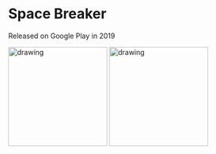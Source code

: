 # Space Breaker

Released on Google Play in 2019

<img src="https://github.com/starkindustries/space-training/assets/1431772/9d9fb7ce-e292-4b1a-8f2f-1c7f9cb3daaa" alt="drawing" width="200"/>
<img src="https://github.com/starkindustries/space-training/assets/1431772/653d1cd0-c338-4613-9ded-8d500a1015fd" alt="drawing" width="200"/>


